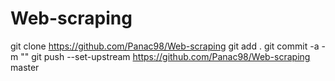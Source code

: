 # Web-scraping
 git clone https://github.com/Panac98/Web-scraping
git add .
git commit -a -m ""
 git push --set-upstream https://github.com/Panac98/Web-scraping master

